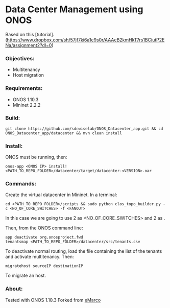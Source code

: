 # Data Center Management using ONOS

Based on this [tutorial].(https://www.dropbox.com/sh/57jf7ki6a1e9s0r/AAAeB2kmHkT7rs1BCiutP2ENa/assignment2?dl=0)

### Objectives:

- Multitenancy
- Host migration

### Requirements:

- ONOS 1.10.3
- Mininet 2.2.2

### Build:

```
git clone https://github.com/sdnwiselab/ONOS_Datacenter_app.git && cd ONOS_Datacenter_app/datacenter && mvn clean install

```

### Install:

ONOS must be running, then:

```
onos-app <ONOS IP> install! <PATH_TO_REPO_FOLDER>/datacenter/target/datacenter-<VERSION>.oar
```

### Commands:

Create the virtual datacenter in Mininet. In a terminal:

```
cd <PATH_TO_REPO_FOLDER>/scripts && sudo python clos_topo_builder.py -c <NO_OF_CORE_SWITCHES> -f <FANOUT>
```
In this case we are going to use 2 as <NO_OF_CORE_SWITCHES> and 2 as <FANOUT>.

Then, from the ONOS command line:
```
app deactivate org.onosproject.fwd
tenantsmap <PATH_TO_REPO_FOLDER>/datacenter/src/tenants.csv
```
To deactivate normal routing, load the file containing the list of the tenants and activate multitenancy. Then:
```
migratehost sourceIP destinationIP
```
To migrate an host.

### About:

Tested with ONOS 1.10.3 
Forked from [eMarco](https://github.com/eMarco/ONOS_Datacenter_app)